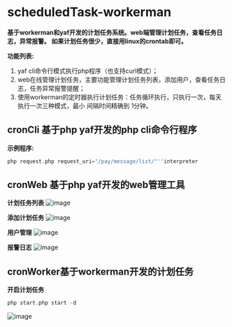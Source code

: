 # scheduledTask-workerman
**基于workerman和yaf开发的计划任务系统。web端管理计划任务，查看任务日志，异常报警。 如果计划任务很少，直接用linux的crontab即可。**

**功能列表:**
 1. yaf cli命令行模式执行php程序（也支持curl模式）；
 2. web在线管理计划任务，主要功能管理计划任务列表，添加用户，查看任务日志，任务异常报警提醒；
 3. 使用workerman的定时器执行计划任务：任务循环执行，只执行一次，每天执行一次三种模式，最小 间隔时间精确到 1分钟。

## cronCli 基于php yaf开发的php cli命令行程序
**示例程序:**
``` php
php request.php request_uri="/pay/message/list/"''interpreter
```


## cronWeb 基于php yaf开发的web管理工具

**计划任务列表**
![image](https://github.com/moxiaobai/scheduledTask-workerman/blob/master/doc/task-list.png)

**添加计划任务**
![image](https://github.com/moxiaobai/scheduledTask-workerman/blob/master/doc/add-task.png)

**用户管理**
![image](https://github.com/moxiaobai/scheduledTask-workerman/blob/master/doc/user-manage.png)

**报警日志**
![image](https://github.com/moxiaobai/scheduledTask-workerman/blob/master/doc/alarm-log.png)

## cronWorker基于workerman开发的计划任务
**开启计划任务**
``` php
php start.php start -d
```

![image](https://github.com/moxiaobai/scheduledTask-workerman/blob/master/doc/workerman-console.png)

